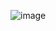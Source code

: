 ![image](https://github.com/kirtikumar8536/bigbasket-ecommerce/assets/89144771/5a95c271-c0ec-4d6c-bccb-3a1b9dffa647)

